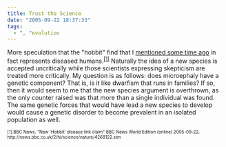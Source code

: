 ```yaml
---
title: Trust the Science
date: "2005-09-22 18:37:33"
tags:
  - ", "evolution
---
```

<p>More speculation that the "hobbit" find that I <a href="https://www.schierer.org/~luke/log/20050303-1507/20050303-1507">mentioned some time ago</a> in fact represents diseased humans.<sup><a href="http://news.bbc.co.uk/2/hi/science/nature/4268122.stm">[1]</a></sup> Naturally the idea of a new species is accepted uncritically while those scientists expressing skepticism are treated more critically. My question is as follows: does microephaly have a genetic component? That is, is it like dwarfism that runs in families?  If so, then it would seem to me that the new species argument is overthrown, as the only counter raised was that more than a single individual was found.  The same genetic forces that would have lead a new species to develop would cause a genetic disorder to become prevalent in an isolated population as well.</p>  <font size="-2"> [1] BBC News.  "New 'Hobbit' disease link claim" BBC News World Edition (online) 2005-09-22. http://news.bbc.co.uk/2/hi/science/nature/4268122.stm </font>

